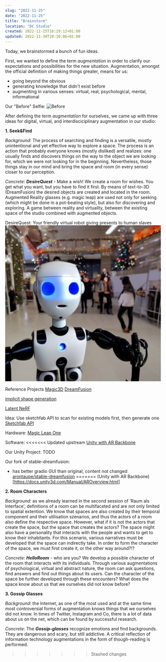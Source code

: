 ```yaml
---
slug: "2022-11-25"
date: "2022-11-25"
title: "Brainstorm"
location: "DC Studio"
created: 2022-11-25T16:29:12+01:00
updated: 2022-11-30T20:10:06+01:00
---
```


Today, we brainstormed a bunch of fun ideas.

First, we wanted to define the term *augmentation* in order to clarify our expectations and possibilities for the new situation. Augmentation, amongst the official definition of making things greater, means for us:
- going beyond the obvious
- generating knowledge that didn't exist before
- augmenting in various senses: virtual, real, psychological, mental, informational

Our "Before" Selfie:
![Before](./images/before.png)

After defining the term *augmentation* for ourselves, we came up with three ideas for digital, virtual, and interdisciciplinary augmentation in our studio:

**1. Seek&Find**

*Background*: The process of searching and finding is a versatile, mostly unintentional and yet effective way to explore a space. The process is an action that probably everyone knows (mostly disliked) and realizes: one usually finds and discovers things on the way to the object we are looking for, which we were not looking for in the beginning. Nevertheless, those things stay in our mind and bring the space and room (in every sense) closer to our perception.

*Concrete*: ***DesireQuest*** - Make a wish! We create a room for wishes. You get what you want, but you have to find it first. By means of text-to-3D (DreamFusion) the desired objects are created and located in the room. Augmented Reality glasses (e.g. magic leap) are used not only for seeking (which might be done in a pot-beating style), but also for discovering and exploring. A game between reality and virtuality, between the existing space of the studio combined with augmented objects.

DesireQuest: Your friendly virtual robot giving presents to human slaves
![Our Robot](./images/DesireQuest.png)


Reference Projects
[Magic3D](https://deepimagination.cc/Magic3D/)
[DreamFusion](https://dreamfusion3d.github.io)

[implicit shape generation](https://github.com/liuzhengzhe/Towards-Implicit-Text-Guided-Shape-Generation)

[Latent NeRF](https://github.com/eladrich/latent-nerf)

Idea: Use sketchfab API to scan for existing models first, then generate one
[Sketchfab API](https://sketchfab.com/developers/download-api)

Hardware:
[Magic Leap One](https://www.magicleap.com/ml1-devices)

Software: 
<<<<<<< Updated upstream
[Unity with AR Backbone](https://docs.unity3d.com/Manual/AROverview.html)

Our Unity Project:
TODO

Our fork of stable-dreamfusion:
- has better gradio GUI than original, content not changed
[arontaupe/stable-dreamfusion](https://github.com/arontaupe/stable-dreamfusion)
=======
(Unity with AR Backbone)[https://docs.unity3d.com/Manual/AROverview.html]


**2. Room Characters**

*Background*: as we already learned in the second session of 'Raum als Interface', definitions of a room can be multifaceted and are not only limited to spatial extention. We know that spaces are also created by their temporal component and their utilisation szenarios, and thus the actors of a room also define the respective space. However, what if it is not the actors that create the space, but the space that creates the actors? The space might also have a personality that interacts with the people and wants to get to know their inhabitants. For this scenario, various narratives must be developed that the space can indirectly take. In order to form the character of the space, we must first create it, or the other way around?!?

*Concrete*: ***HelloRoom*** - who are you? We develop a possible character of the room that interacts with its individuals. Through various augmentations of psychological, virtual and abstract nature, the room can ask questions, find answers and find out things about its users. Can the character of the space be further developed through these encounters? What does the space know about us that we ourselves did not know before?


**3. Gossip Glasses**

*Background*: the Internet, as one of the most used and at the same time most controversial forms of augmentation knows things that we ourselves did not know. In times of Twitter, Instagram and Co, there is a lot of data about us on the net, which can be found by successful research.

*Concrete*: The ***Gossip-glasses*** recognize emotions and find backgrounds. They are dangerous and scary, but still addictive. A critical reflection of information technology augmentations in the form of though-reading is performed.
>>>>>>> Stashed changes
